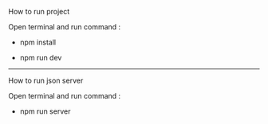 How to run project

Open terminal and run command : 

- npm install

- npm run dev

---------------------------------------------

How to run json server

Open terminal and run command : 

- npm run server
